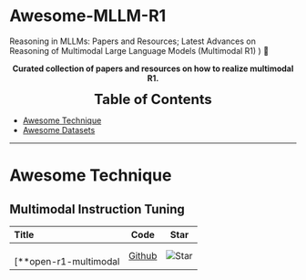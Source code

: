 # Awesome-MLLM-R1
Reasoning in MLLMs: Papers and Resources; Latest Advances on Reasoning of Multimodal Large Language Models (Multimodal R1) ) 🍓

<p align="center">
    <b> Curated collection of papers and resources on how to realize multimodal R1.</b>
</p>

<font size=5><center><b> Table of Contents </b> </center></font>
- [Awesome Technique](#awesome-technique)
- [Awesome Datasets](#awesome-datasets)
---

# Awesome Technique
## Multimodal Instruction Tuning
|  Title  |   Code  |   Star   |
|:--------|:--------:|:--------:|
| <br> [**open-r1-multimodal <br> | [Github](https://github.com/EvolvingLMMs-Lab/open-r1-multimodal) |  ![Star](https://github.com/EvolvingLMMs-Lab/open-r1-multimodal.svg?style=social&label=Star) |

